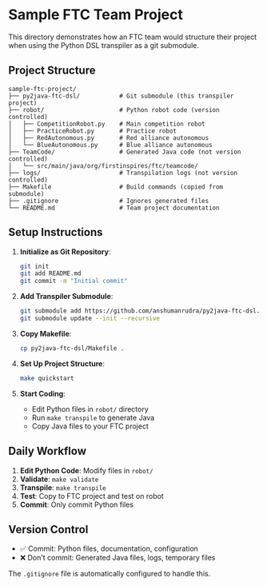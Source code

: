 # Sample FTC Team Project

This directory demonstrates how an FTC team would structure their project when using the Python DSL transpiler as a git submodule.

## Project Structure

```
sample-ftc-project/
├── py2java-ftc-dsl/           # Git submodule (this transpiler project)
├── robot/                     # Python robot code (version controlled)
│   ├── CompetitionRobot.py    # Main competition robot
│   ├── PracticeRobot.py       # Practice robot
│   ├── RedAutonomous.py       # Red alliance autonomous
│   └── BlueAutonomous.py      # Blue alliance autonomous
├── TeamCode/                  # Generated Java code (not version controlled)
│   └── src/main/java/org/firstinspires/ftc/teamcode/
├── logs/                      # Transpilation logs (not version controlled)
├── Makefile                   # Build commands (copied from submodule)
├── .gitignore                 # Ignores generated files
└── README.md                  # Team project documentation
```

## Setup Instructions

1. **Initialize as Git Repository**:
   ```bash
   git init
   git add README.md
   git commit -m "Initial commit"
   ```

2. **Add Transpiler Submodule**:
   ```bash
   git submodule add https://github.com/anshumanrudra/py2java-ftc-dsl.git
   git submodule update --init --recursive
   ```

3. **Copy Makefile**:
   ```bash
   cp py2java-ftc-dsl/Makefile .
   ```

4. **Set Up Project Structure**:
   ```bash
   make quickstart
   ```

5. **Start Coding**:
   - Edit Python files in `robot/` directory
   - Run `make transpile` to generate Java
   - Copy Java files to your FTC project

## Daily Workflow

1. **Edit Python Code**: Modify files in `robot/`
2. **Validate**: `make validate`
3. **Transpile**: `make transpile`
4. **Test**: Copy to FTC project and test on robot
5. **Commit**: Only commit Python files

## Version Control

- ✅ Commit: Python files, documentation, configuration
- ❌ Don't commit: Generated Java files, logs, temporary files

The `.gitignore` file is automatically configured to handle this.
